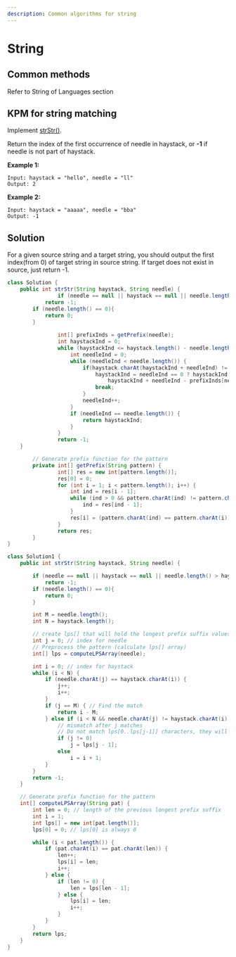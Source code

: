 ```yaml
---
description: Common algorithms for string
---
```


# String

## Common methods

Refer to String of Languages section

## KPM for string matching

Implement [strStr\(\)](http://www.cplusplus.com/reference/cstring/strstr/).

Return the index of the first occurrence of needle in haystack, or **-1** if needle is not part of haystack.

**Example 1:**

```text
Input: haystack = "hello", needle = "ll"
Output: 2
```

**Example 2:**

```text
Input: haystack = "aaaaa", needle = "bba"
Output: -1
```

## Solution

For a given source string and a target string, you should output the first index\(from 0\) of target string in source string. If target does not exist in source, just return -1.

```java
class Solution {
    public int strStr(String haystack, String needle) {
				if (needle == null || haystack == null || needle.length() > haystack.length())
            return -1;
        if (needle.length() == 0){
            return 0;
        }
		
				int[] prefixInds = getPrefix(needle);
				int haystackInd = 0;
				while (haystackInd <= haystack.length() - needle.length()) {
					int needleInd = 0;
					while (needleInd < needle.length()) {
						if(haystack.charAt(haystackInd + needleInd) != needle.charAt(needleInd)) {
							haystackInd = needleInd == 0 ? haystackInd + 1 : 
								haystackInd + needleInd - prefixInds[needleInd - 1];
							break;
						}
						needleInd++;
					}
					if (needleInd == needle.length()) {
						return haystackInd;
					}				
				}
				return -1;
    }

		// Generate prefix function for the pattern
		private int[] getPrefix(String pattern) {
				int[] res = new int[pattern.length()];
				res[0] = 0;
				for (int i = 1; i < pattern.length(); i++) {
					int ind = res[i - 1];
					while (ind > 0 && pattern.charAt(ind) != pattern.charAt(i)) {
						ind = res[ind - 1];
					}
					res[i] = (pattern.charAt(ind) == pattern.charAt(i)) ? ind + 1 : 0;
				}		
				return res;
		}
}
```

```java
class Solution1 {
    public int strStr(String haystack, String needle) {

        if (needle == null || haystack == null || needle.length() > haystack.length())
            return -1;
        if (needle.length() == 0){
            return 0;
        }

        int M = needle.length();
        int N = haystack.length();

        // create lps[] that will hold the longest prefix suffix values for pattern
        int j = 0; // index for needle
        // Preprocess the pattern (calculate lps[] array)
        int[] lps = computeLPSArray(needle);

        int i = 0; // index for haystack
        while (i < N) {
            if (needle.charAt(j) == haystack.charAt(i)) {
                j++;
                i++;
            }
            if (j == M) { // Find the match
                return i - M;
            } else if (i < N && needle.charAt(j) != haystack.charAt(i)) { 
                // mismatch after j matches
                // Do not match lps[0..lps[j-1]] characters, they will match anyway
                if (j != 0)
                    j = lps[j - 1];
                else
                    i = i + 1;
            }
        }
        return -1;
    }

    // Generate prefix function for the pattern
    int[] computeLPSArray(String pat) {
        int len = 0; // length of the previous longest prefix suffix
        int i = 1;
        int lps[] = new int[pat.length()];
        lps[0] = 0; // lps[0] is always 0

        while (i < pat.length()) {
            if (pat.charAt(i) == pat.charAt(len)) {
                len++;
                lps[i] = len;
                i++;
            } else {
                if (len != 0) {
                    len = lps[len - 1];
                } else {
                    lps[i] = len;
                    i++;
                }
            }
        }
        return lps;
    }
}
```



